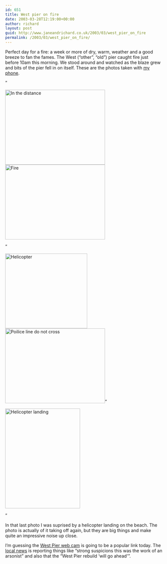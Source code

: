 ```yaml
---
id: 651
title: West pier on fire
date: 2003-03-28T12:19:00+00:00
author: richard
layout: post
guid: http://www.janeandrichard.co.uk/2003/03/west_pier_on_fire
permalink: /2003/03/west_pier_on_fire/
---
```

Perfect day for a fire: a week or more of dry, warm, weather and a good breeze to fan the fames. The West (&#8220;other&#8221;, &#8220;old&#8221;) pier caught fire just before 10am this morning. We stood around and watched as the blaze grew and bits of the pier fell in on itself. These are the photos taken with [my phone](http://v1.janeandrichard.co.uk/gadgets/review/p800.xml).

&#8221;

 <img src="http://v1.janeandrichard.co.uk/blog/p800/2003/03/distance.jpg" width="320" height="240" alt="In the distance" /><img src="/blog/p800/2003/03/fire.jpg" width="320" height="240" alt="Fire" />

&#8221;

 <img src="http://v1.janeandrichard.co.uk/blog/p800/2003/03/hele1.jpg" width="263" height="240" alt="Helicopter" /> <img src="/blog/p800/2003/03/police.jpg" width="320" height="240" alt="Poilice line do not cross" />&#8221; 

<img src="http://v1.janeandrichard.co.uk/blog/p800/2003/03/seaking-land.jpg" width="240" height="320" alt="Helicopter landing" />

&#8221;

In that last photo I was suprised by a helicopter landing on the beach. The photo is actually of it taking off again, but they are big things and make quite an impressive noise up close.

I&#8217;m guessing the [West Pier web cam](http://www.bbc.co.uk/southerncounties/webcams/westpier_main.shtml) is going to be a popular link today. The [local news](http://www.thisisbrighton.co.uk/brighton__hove/news_features/west_pier_fire/) is reporting things like &#8220;strong suspicions this was the work of an arsonist&#8221; and also that the &#8220;West Pier rebuild &#8216;will go ahead'&#8221;.